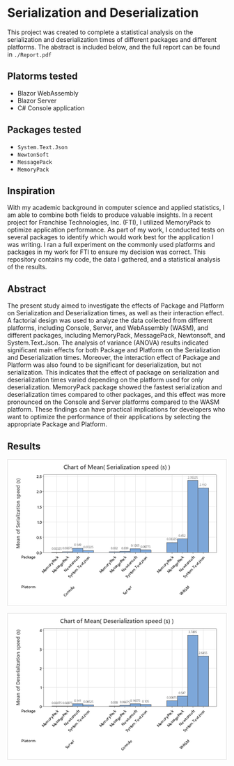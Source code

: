 # Serialization and Deserialization

This project was created to complete a statistical analysis on the serialization and deserialization times of different packages and different platforms. The abstract is included below, and the full report can be found in `./Report.pdf`

## Platorms tested
- Blazor WebAssembly
- Blazor Server
- C# Console application

## Packages tested 
- `System.Text.Json`
- `NewtonSoft`
- `MessagePack`
- `MemoryPack`

## Inspiration

With my academic background in computer science and applied statistics, I am able to combine both fields to produce valuable insights. In a recent project for Franchise Technologies, Inc. (FTI), I utilized MemoryPack to optimize application performance. As part of my work, I conducted tests on several packages to identify which would work best for the application I was writing. I ran a full experiment on the commonly used platforms and packages in my work for FTI to ensure my decision was correct. This repository contains my code, the data I gathered, and a statistical analysis of the results.

## Abstract

The present study aimed to investigate the effects of Package and Platform on Serialization and Deserialization times, as well as their interaction effect. A factorial design was used to analyze the data collected from different platforms, including Console, Server, and WebAssembly (WASM), and different packages, including MemoryPack, MessagePack, Newtonsoft, and System.Text.Json. The analysis of variance (ANOVA) results indicated significant main effects for both Package and Platform on the Serialization and Deserialization times. Moreover, the interaction effect of Package and Platform was also found to be significant for deserialization, but not serialization. This indicates that the effect of package on serialization and deserialization times varied depending on the platform used for only deserialization. MemoryPack package showed the fastest serialization and deserialization times compared to other packages, and this effect was more pronounced on the Console and Server platforms compared to the WASM platform. These findings can have practical implications for developers who want to optimize the performance of their applications by selecting the appropriate Package and Platform.

## Results

![Graph of the mean serialization speeds by package and platform](./MeanSerializationSpeed.png)

![Graph of the mean deserialization speeds by package and platform](./MeanDeserializationSpeed.png)
